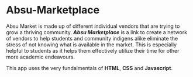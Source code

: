 # Absu-Marketplace
Absu Market is made up of different individual vendors that are trying to grow a thriving community. 
**_Absu Marketplace_** is a link to create a network of vendors to help students and community indigens alike eliminate the stress of not knowing what is available in the market. This is especially helpful to students as it helps them effectively utilize their time for other more academic endeavours.

This app uses the very fundalmentals of **HTML**, **CSS** and **Javascript**.

